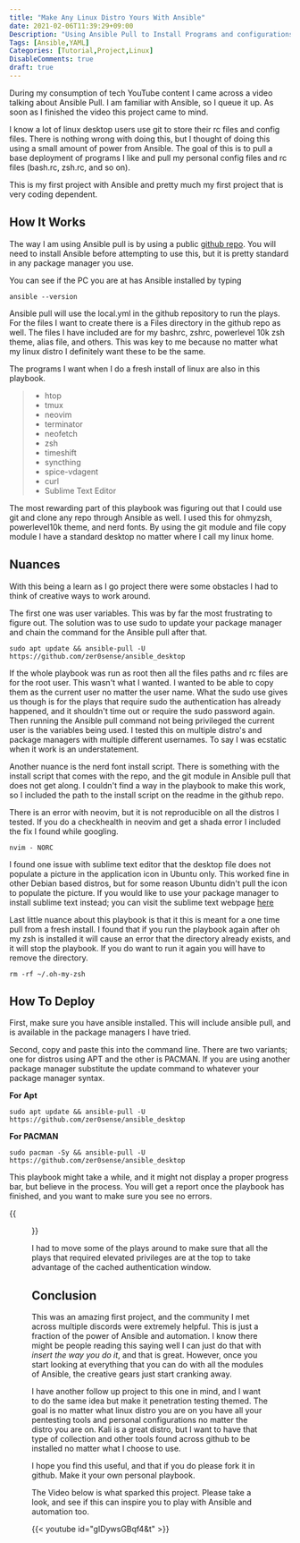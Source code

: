 ```yaml
---
title: "Make Any Linux Distro Yours With Ansible"
date: 2021-02-06T11:39:29+09:00
Description: "Using Ansible Pull to Install Programs and configurations"
Tags: [Ansible,YAML]
Categories: [Tutorial,Project,Linux]
DisableComments: true
draft: true
---
```


During my consumption of tech YouTube content I came across a video talking about Ansible Pull. I am familiar with Ansible, so I queue it up. As soon as I finished the video this project came to mind.

I know a lot of linux desktop users use git to store their rc files and config files. There is nothing wrong with doing this, but I thought of doing this using a small amount of power from Ansible. The goal of this is to pull a base deployment of programs I like and pull my personal config files and rc files (bash.rc, zsh.rc, and so on). 

This is my first project with Ansible and pretty much my first project that is very coding dependent. 

## How It Works ##

The way I am using Ansible pull is by using a public [github repo](https://github.com/zer0sense/ansible_desktop). You will need to install Ansible before attempting to use this, but it is pretty standard in any package manager you use. 

You can see if the PC you are at has Ansible installed by typing
```
ansible --version
```
Ansible pull will use the local.yml in the github repository to run the plays. For the files I want to create there is a Files directory in the github repo as well. The files I have included are for my bashrc, zshrc, powerlevel 10k zsh theme, alias file, and others. This was key to me because no matter what my linux distro I definitely want these to be the same. 

The programs I want when I do a fresh install of linux are also in this playbook.

> - htop
> - tmux
> - neovim
> - terminator
> - neofetch
> - zsh
> - timeshift
> - syncthing
> - spice-vdagent 
> - curl
> - Sublime Text Editor

The most rewarding part of this playbook was figuring out that I could use git and clone any repo through Ansible as well. I used this for ohmyzsh, powerlevel10k theme, and nerd fonts. By using the git module and file copy module I have a standard desktop no matter where I call my linux home. 

## Nuances ##

With this being a learn as I go project there were some obstacles I had to think of creative ways to work around.

The first one was user variables. This was by far the most frustrating to figure out. The solution was to use sudo to update your package manager and chain the command for the Ansible pull after that.

```
sudo apt update && ansible-pull -U https://github.com/zer0sense/ansible_desktop
```
If the whole playbook was run as root then all the files paths and rc files are for the root user. This wasn't what I wanted. I wanted to be able to copy them as the current user no matter the user name. What the sudo use gives us though is for the plays that require sudo the authentication has already happened, and it shouldn't time out or require the sudo password again. Then running the Ansible pull command not being privileged the current user is the variables being used. I tested this on multiple distro's and package managers with multiple different usernames. To say I was ecstatic when it work is an understatement. 

Another nuance is the nerd font install script. There is something with the install script that comes with the repo, and the git module in Ansible pull that does not get along. I couldn't find a way in the playbook to make this work, so I included the path to the install script on the readme in the github repo. 

There is an error with neovim, but it is not reproducible on all the distros I tested. If you do a checkhealth in neovim and get a shada error I included the fix I found while googling. 

```
nvim - NORC
```
I found one issue with sublime text editor that the desktop file does not populate a picture in the application icon in Ubuntu only. This worked fine in other Debian based distros, but for some reason Ubuntu didn't pull the icon to populate the picture. If you would like to use your package manager to install sublime text instead; you can visit the sublime text webpage [here](https://www.sublimetext.com/3)

Last little nuance about this playbook is that it this is meant for a one time pull from a fresh install. I found that if you run the playbook again after oh my zsh is installed it will cause an error that the directory already exists, and it will stop the playbook. If you do want to run it again you will have to remove the directory.

```
rm -rf ~/.oh-my-zsh
```

## How To Deploy ##

First, make sure you have ansible installed. This will include ansible pull, and is available in the package managers I have tried.

Second, copy and paste this into the command line. There are two variants; one for distros using APT and the other is PACMAN. If you are using another package manager substitute the update command to whatever your package manager syntax.

__For Apt__
```
sudo apt update && ansible-pull -U https://github.com/zer0sense/ansible_desktop
```
__For PACMAN__
```
sudo pacman -Sy && ansible-pull -U https://github.com/zer0sense/ansible_desktop
```

This playbook might take a while, and it might not display a proper progress bar, but believe in the process. You will get a report once the playbook has finished, and you want to make sure you see no errors.

{{<figure src="/images/Posts/007/playbook_results.jpg">}}

I had to move some of the plays around to make sure that all the plays that required elevated privileges are at the top to take advantage of the cached authentication window. 

## Conclusion ##

This was an amazing first project, and the community I met across multiple discords were extremely helpful. This is just a fraction of the power of Ansible and automation. I know there might be people reading this saying well I can just do that with _insert the way you do it_, and that is great. However, once you start looking at everything that you can do with all the modules of Ansible, the creative gears just start cranking away.

I have another follow up project to this one in mind, and I want to do the same idea but make it penetration testing themed. The goal is no matter what linux distro you are on you have all your pentesting tools and personal configurations no matter the distro you are on. Kali is a great distro, but I want to have that type of collection and other tools found across github to be installed no matter what I choose to use. 

I hope you find this useful, and that if you do please fork it in github. Make it your own personal playbook.

The Video below is what sparked this project. Please take a look, and see if this can inspire you to play with Ansible and automation too.

{{< youtube id="gIDywsGBqf4&t" >}}